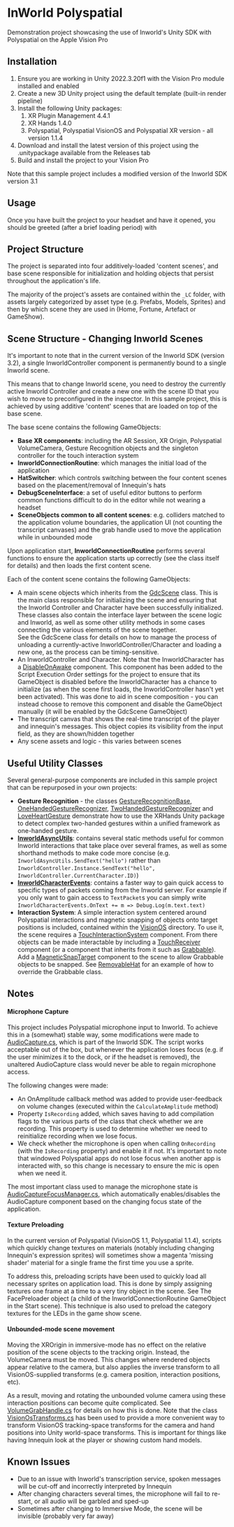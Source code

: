 # InWorld Polyspatial

Demonstration project showcasing the use of Inworld's Unity SDK with Polyspatial on the Apple Vision Pro

## Installation

1. Ensure you are working in Unity 2022.3.20f1 with the Vision Pro module installed and enabled
2. Create a new 3D Unity project using the default template (built-in render pipeline)
3. Install the following Unity packages:
   1. XR Plugin Management 4.4.1
   2. XR Hands 1.4.0
   3. Polyspatial, Polyspatial VisionOS and Polyspatial XR version - all version 1.1.4
4. Download and install the latest version of this project using the .unitypackage available from the Releases tab
5. Build and install the project to your Vision Pro

Note that this sample project includes a modified version of the Inworld SDK version 3.1

## Usage

Once you have built the project to your headset and have it opened, you should be greeted (after a brief loading period) with 

## Project Structure

The project is separated into four additively-loaded 'content scenes', and base scene responsible for initialization and holding objects that persist throughout the application's life.

The majority of the project's assets are contained within the `_LC` folder, with assets largely categorized by asset type (e.g. Prefabs, Models, Sprites) and then by which scene they are used in (Home, Fortune, Artefact or GameShow).

## Scene Structure - Changing Inworld Scenes

 It's important to note that in the current version of the Inworld SDK (version 3.2), a single InworldController component is permanently bound to a single Inworld scene.

This means that to change Inworld scene, you need to destroy the currently active Inworld Controller and create a new one with the scene ID that you wish to move to preconfigured in the inspector. In this sample project, this is achieved by using additive 'content' scenes that are loaded on top of the base scene.

The base scene contains the following GameObjects:

- **Base XR components**: including the AR Session, XR Origin, Polyspatial VolumeCamera, Gesture Recognition objects and the singleton controller for the touch interaction system
- **InworldConnectionRoutine**: which manages the initial load of the application
- **HatSwitcher**: which controls switching between the four content scenes based on the placement/removal of Innequin's hats
- **DebugSceneInterface**: a set of useful editor buttons to perform common functions difficult to do in the editor while not wearing a headset
- **SceneObjects common to all content scenes**: e.g. colliders matched to the application volume boundaries, the application UI (not counting the transcript canvases) and the grab handle used to move the application while in unbounded mode

Upon application start, **InworldConnectionRoutine** performs several functions to ensure the application starts up correctly (see the class itself for details) and then loads the first content scene.

Each of the content scene contains the following GameObjects:

-  A main scene objects which inherits from the [GdcScene](Assets/Inworld/Inworld.Assets/Scripts/Application/GdcScene.cs) class. This is the main class responsible for initializing the scene and ensuring that the Inworld Controller and Character have been successfully initialized. These classes also contain the interface layer between the scene logic and Inworld, as well as some other utility methods in some cases connecting the various elements of the scene together.    
See the GdcScene class for details on how to manage the process of unloading a currently-active InworldController/Character and loading a new one, as the process can be timing-sensitive.
- An InworldController and Character. Note that the InworldCharacter has a [DisableOnAwake](Assets/Inworld/Inworld.Assets/Scripts/Utils/DisableOnAwake.cs) component. This component has been added to the Script Execution Order settings for the project to ensure that its GameObject is disabled before the InworldCharacter has a chance to initialize (as when the scene first loads, the InworldController hasn't yet been activated). This was done to aid in scene composition - you can instead choose to remove this component and disable the GameObject manually (it will be enabled by the GdcScene GameObject)
- The transcript canvas that shows the real-time transcript of the player and innequin's messages. This object copies its visibility from the input field, as they are shown/hidden together
- Any scene assets and logic - this varies between scenes

## Useful Utility Classes

Several general-purpose components are included in this sample project that can be repurposed in your own projects:

-  **Gesture Recognition** - the classes [GestureRecognitionBase](Assets/Inworld/Inworld.Assets/Scripts/Interaction/GestureRecognizerBase.cs), [OneHandedGestureRecognizer](Assets/Inworld/Inworld.Assets/Scripts/Interaction/OneHandedGestureRecognizer.cs), [TwoHandedGestureRecognizer](Assets/Inworld/Inworld.Assets/Scripts/Interaction/TwoHandedGestureRecognizer.cs) and [LoveHeartGesture](Assets/Inworld/Inworld.Assets/Scripts/Interaction/LoveHeartGesture.cs) demonstrate how to use the XRHands Unity package to detect complex two-handed gestures within a unified framework as one-handed gesture.
-  **[InworldAsyncUtils](Assets/Inworld/Inworld.Assets/Scripts/Inworld/InworldAsyncUtils.cs)**: contains several static methods useful for common Inworld interactions that take place over several frames, as well as some shorthand methods to make code more concise (e.g. `InworldAsyncUtils.SendText("hello")` rather than `InworldController.Instance.SendText("hello", InworldController.CurrentCharacter.ID)`)
-  **[InworldCharacterEvents](Assets/Inworld/Inworld.Assets/Scripts/Inworld/InworldCharacterEvents.cs)**: contains a faster way to gain quick access to specific types of packets coming from the Inworld server. For example if you only want to gain access to `TextPacket`s you can simply write `InworldCharacterEvents.OnText += m => Debug.Log(m.text.text)`
-  **Interaction System**: A simple interaction system centered around Polyspatial interactions and magnetic snapping of objects onto target positions is included, contained within the [VisionOS](Assets/Inworld/Inworld.Assets/Scripts/VsionOS) directory. To use it, the scene requires a [TouchInteractionSystem](Assets/Inworld/Inworld.Assets/Scripts/VisionOS/TouchInteractionSystem.cs) component. From there objects can be made interactable by including a [TouchReceiver](Assets/Inworld/Inworld.Assets/Scripts/VisionOS/TouchReceiver.cs) component (or a component that inherits from it such as [Grabbable](Assets/Inworld/Inworld.Assets/Scripts/VisionOS/Grabbable.cs)). Add a [MagneticSnapTarget](Assets/Inworld/Inworld.Assets/Scripts/VisionOS/MagneticSnapTarget.cs) component to the scene to allow Grabbable objects to be snapped. See [RemovableHat](Assets/Inworld/Inworld.Assets/Scripts/Interaction/RemovableHat.cs) for an example of how to override the Grabbable class.

## Notes

#### Microphone Capture

This project includes Polyspatial microphone input to Inworld. To achieve this in a (somewhat) stable way, some modifications were made to [AudioCapture.cs](Assets/Inworld/Inworld.AI/Scripts/AudioCapture.cs), which is part of the Inworld SDK. The script works acceptable out of the box, but whenever the application loses focus (e.g. if the user minimizes it to the dock, or if the headset is removed), the unaltered AudioCapture class would never be able to regain microphone access.

The following changes were made:

- An OnAmplitude callback method was added to provide user-feedback on volume changes (executed within the `CalculateAmplitude` method)
- Property `IsRecording` added, which saves having to add compilation flags to the various parts of the class that check whether we are recording. This property is used to determine whether we need to reinitialize recording when we lose focus.
- We check whether the microphone is open when calling `OnRecording` (with the `IsRecording` property) and enable it if not. It's important to note that windowed Polyspatial apps do not lose focus when another app is interacted with, so this change is necessary to ensure the mic is open when we need it.

The most important class used to manage the microphone state is [AudioCaptureFocusManager.cs](Assets/Inworld/Inworld.AVPModule/Scripts/Inworld/AudioCaptureFocusManager.cs), which automatically enables/disables the AudioCapture component based on the changing focus state of the application.

#### Texture Preloading

In the current version of Polyspatial (VisionOS 1.1, Polyspatial 1.1.4), scripts which quickly change textures on materials (notably including changing Innequin's expression sprites) will sometimes show a magenta 'missing shader' material for a single frame the first time you use a sprite.

To address this, preloading scripts have been used to quickly load all necessary sprites on application load. This is done by simply assigning textures one frame at a time to a very tiny object in the scene. See The FacePreloader object (a child of the InworldConnectionRoutine GameObject in the Start scene). This technique is also used to preload the category textures for the LEDs in the game show scene.


#### Unbounded-mode scene movement

Moving the XROrigin in immersive-mode has no effect on the relative position of the scene objects to the tracking origin. Instead, the VolumeCamera must be moved. This changes where rendered objects appear relative to the camera, but also applies the inverse transform to all VisionOS-supplied transforms (e.g. camera position, interaction positions, etc).

As a result, moving and rotating the unbounded volume camera using these interaction positions can become quite complicated. See [VolumeGrabHandle.cs](Assets/Inworld/Inworld.AVPModule/Scripts/Interaction/VolumeGrabHandle.cs) for details on how this is done. Note that the class [VisionOsTransforms.cs](Assets/Inworld/Inworld.AVPModule/Scripts/VisionOS/VisionOsTransforms.cs) has been used to provide a more convenient way to transform VisionOS tracking-space transforms for the camera and hand positions into Unity world-space transforms. This is important for things like having Innequin look at the player or showing custom hand models.

## Known Issues

-  Due to an issue with Inworld's transcription service, spoken messages will be cut-off and incorrectly interpreted by Innequin
-  After changing characters several times, the microphone will fail to re-start, or all audio will be garbled and sped-up
-  Sometimes after changing to Immersive Mode, the scene will be invisible (probably very far away)
